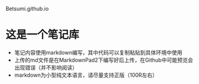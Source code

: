 Betsumi.github.io
# 这是一个笔记库
* 笔记内容使用markdown编写，其中代码可以复制粘贴到具体环境中使用
* 上传的md文件是在MarkdownPad2下编写好后上传，在Github中可能预览会出现错误（并不影响阅读）
* markdown为小型纯文本语言，请尽量支持正版（100R左右）

